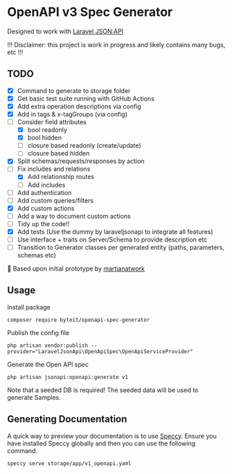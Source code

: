 # OpenAPI v3 Spec Generator

Designed to work with [Laravel JSON:API](https://laraveljsonapi.io/)

!!! Disclaimer: this project is work in progress and likely contains many bugs, etc !!!

## TODO

- [x] Command to generate to storage folder
- [x] Get basic test suite running with GitHub Actions
- [x] Add extra operation descriptions via config
- [x] Add in tags & x-tagGroups (via config)
- [ ] Consider field attributes
  - [x] bool readonly
  - [x] bool hidden
  - [ ] closure based readonly (create/update)
  - [ ] closure based hidden
- [x] Split schemas/requests/responses by action
- [ ] Fix includes and relations
  - [x] Add relationship routes
  - [ ] Add includes 
- [ ] Add authentication
- [ ] Add custom queries/filters
- [x] Add custom actions
- [ ] Add a way to document custom actions
- [ ] Tidy up the code!!
- [x] Add tests (Use the dummy by laraveljsonapi to integrate all features)
- [ ] Use interface + traits on Server/Schema to provide description etc
- [ ] Transition to Generator classes per generated entity (paths, parameters, schemas etc)

🙏 Based upon initial prototype by [martianatwork](https://github.com/martianatwork)

## Usage

Install package
```
composer require byteit/openapi-spec-generator
```

Publish the config file

```
php artisan vendor:publish --provider="LaravelJsonApi\OpenApiSpec\OpenApiServiceProvider"
```

Generate the Open API spec
```
php artisan jsonapi:openapi:generate v1
```
Note that a seeded DB is required! The seeded data will be used to generate Samples. 

## Generating Documentation

A quick way to preview your documentation is to use [Speccy](https://speccy.io/).
Ensure you have installed Speccy globally and then you can use the following command.

```
speccy serve storage/app/v1_openapi.yaml
```


